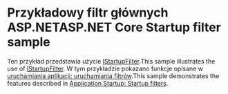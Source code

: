 # <a name="aspnet-core-startup-filter-sample"></a><span data-ttu-id="4955b-101">Przykładowy filtr głównych ASP.NET</span><span class="sxs-lookup"><span data-stu-id="4955b-101">ASP.NET Core Startup filter sample</span></span>

<span data-ttu-id="4955b-102">Ten przykład przedstawia użycie [IStartupFilter](https://docs.microsoft.com/dotnet/api/microsoft.aspnetcore.hosting.istartupfilter).</span><span class="sxs-lookup"><span data-stu-id="4955b-102">This sample illustrates the use of [IStartupFilter](https://docs.microsoft.com/dotnet/api/microsoft.aspnetcore.hosting.istartupfilter).</span></span> <span data-ttu-id="4955b-103">W tym przykładzie pokazano funkcje opisane w [uruchamiania aplikacji: uruchamiania filtrów](https://docs.microsoft.com/aspnet/core/fundamentals/startup#startup-filters).</span><span class="sxs-lookup"><span data-stu-id="4955b-103">This sample demonstrates the features described in [Application Startup: Startup filters](https://docs.microsoft.com/aspnet/core/fundamentals/startup#startup-filters).</span></span>
